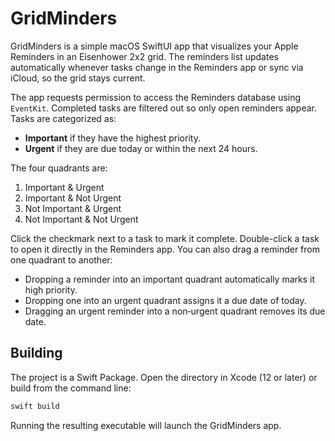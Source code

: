 # GridMinders

GridMinders is a simple macOS SwiftUI app that visualizes your Apple Reminders in an Eisenhower 2x2 grid.
The reminders list updates automatically whenever tasks change in the Reminders app or sync via iCloud, so the grid stays current.

The app requests permission to access the Reminders database using `EventKit`. Completed tasks are filtered out so only open reminders appear. Tasks are categorized as:

- **Important** if they have the highest priority.
- **Urgent** if they are due today or within the next 24 hours.

The four quadrants are:

1. Important & Urgent
2. Important & Not Urgent
3. Not Important & Urgent
4. Not Important & Not Urgent

Click the checkmark next to a task to mark it complete. Double-click a task to open it directly in the Reminders app.
You can also drag a reminder from one quadrant to another:
- Dropping a reminder into an important quadrant automatically marks it high
  priority.
- Dropping one into an urgent quadrant assigns it a due date of today.
- Dragging an urgent reminder into a non‑urgent quadrant removes its due date.

## Building

The project is a Swift Package. Open the directory in Xcode (12 or later) or build from the command line:

```bash
swift build
```

Running the resulting executable will launch the GridMinders app.
